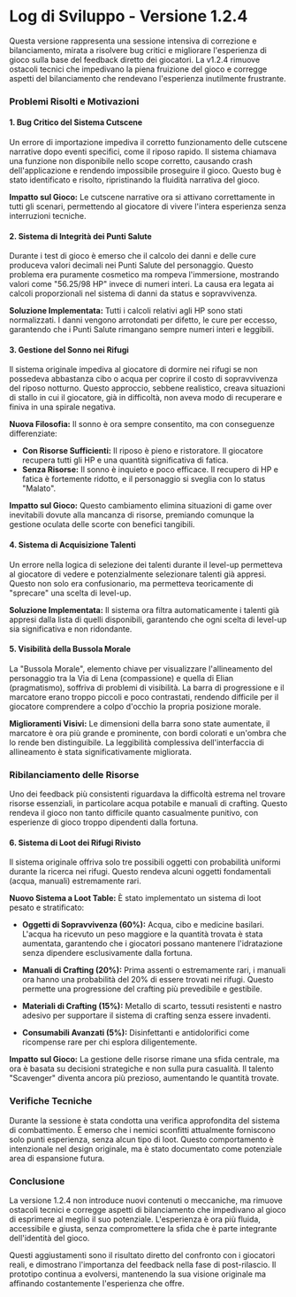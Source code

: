 # Log di Sviluppo - Versione 1.2.4

Questa versione rappresenta una sessione intensiva di correzione e bilanciamento, mirata a risolvere bug critici e migliorare l'esperienza di gioco sulla base del feedback diretto dei giocatori. La v1.2.4 rimuove ostacoli tecnici che impedivano la piena fruizione del gioco e corregge aspetti del bilanciamento che rendevano l'esperienza inutilmente frustrante.

### Problemi Risolti e Motivazioni

#### 1. Bug Critico del Sistema Cutscene

Un errore di importazione impediva il corretto funzionamento delle cutscene narrative dopo eventi specifici, come il riposo rapido. Il sistema chiamava una funzione non disponibile nello scope corretto, causando crash dell'applicazione e rendendo impossibile proseguire il gioco. Questo bug è stato identificato e risolto, ripristinando la fluidità narrativa del gioco.

**Impatto sul Gioco:** Le cutscene narrative ora si attivano correttamente in tutti gli scenari, permettendo al giocatore di vivere l'intera esperienza senza interruzioni tecniche.

#### 2. Sistema di Integrità dei Punti Salute

Durante i test di gioco è emerso che il calcolo dei danni e delle cure produceva valori decimali nei Punti Salute del personaggio. Questo problema era puramente cosmetico ma rompeva l'immersione, mostrando valori come "56.25/98 HP" invece di numeri interi. La causa era legata ai calcoli proporzionali nel sistema di danni da status e sopravvivenza.

**Soluzione Implementata:** Tutti i calcoli relativi agli HP sono stati normalizzati. I danni vengono arrotondati per difetto, le cure per eccesso, garantendo che i Punti Salute rimangano sempre numeri interi e leggibili.

#### 3. Gestione del Sonno nei Rifugi

Il sistema originale impediva al giocatore di dormire nei rifugi se non possedeva abbastanza cibo o acqua per coprire il costo di sopravvivenza del riposo notturno. Questo approccio, sebbene realistico, creava situazioni di stallo in cui il giocatore, già in difficoltà, non aveva modo di recuperare e finiva in una spirale negativa.

**Nuova Filosofia:** Il sonno è ora sempre consentito, ma con conseguenze differenziate:
- **Con Risorse Sufficienti:** Il riposo è pieno e ristoratore. Il giocatore recupera tutti gli HP e una quantità significativa di fatica.
- **Senza Risorse:** Il sonno è inquieto e poco efficace. Il recupero di HP e fatica è fortemente ridotto, e il personaggio si sveglia con lo status "Malato".

**Impatto sul Gioco:** Questo cambiamento elimina situazioni di game over inevitabili dovute alla mancanza di risorse, premiando comunque la gestione oculata delle scorte con benefici tangibili.

#### 4. Sistema di Acquisizione Talenti

Un errore nella logica di selezione dei talenti durante il level-up permetteva al giocatore di vedere e potenzialmente selezionare talenti già appresi. Questo non solo era confusionario, ma permetteva teoricamente di "sprecare" una scelta di level-up.

**Soluzione Implementata:** Il sistema ora filtra automaticamente i talenti già appresi dalla lista di quelli disponibili, garantendo che ogni scelta di level-up sia significativa e non ridondante.

#### 5. Visibilità della Bussola Morale

La "Bussola Morale", elemento chiave per visualizzare l'allineamento del personaggio tra la Via di Lena (compassione) e quella di Elian (pragmatismo), soffriva di problemi di visibilità. La barra di progressione e il marcatore erano troppo piccoli e poco contrastati, rendendo difficile per il giocatore comprendere a colpo d'occhio la propria posizione morale.

**Miglioramenti Visivi:** Le dimensioni della barra sono state aumentate, il marcatore è ora più grande e prominente, con bordi colorati e un'ombra che lo rende ben distinguibile. La leggibilità complessiva dell'interfaccia di allineamento è stata significativamente migliorata.

### Ribilanciamento delle Risorse

Uno dei feedback più consistenti riguardava la difficoltà estrema nel trovare risorse essenziali, in particolare acqua potabile e manuali di crafting. Questo rendeva il gioco non tanto difficile quanto casualmente punitivo, con esperienze di gioco troppo dipendenti dalla fortuna.

#### 6. Sistema di Loot dei Rifugi Rivisto

Il sistema originale offriva solo tre possibili oggetti con probabilità uniformi durante la ricerca nei rifugi. Questo rendeva alcuni oggetti fondamentali (acqua, manuali) estremamente rari.

**Nuovo Sistema a Loot Table:**
È stato implementato un sistema di loot pesato e stratificato:

- **Oggetti di Sopravvivenza (60%):** Acqua, cibo e medicine basilari. L'acqua ha ricevuto un peso maggiore e la quantità trovata è stata aumentata, garantendo che i giocatori possano mantenere l'idratazione senza dipendere esclusivamente dalla fortuna.

- **Manuali di Crafting (20%):** Prima assenti o estremamente rari, i manuali ora hanno una probabilità del 20% di essere trovati nei rifugi. Questo permette una progressione del crafting più prevedibile e gestibile.

- **Materiali di Crafting (15%):** Metallo di scarto, tessuti resistenti e nastro adesivo per supportare il sistema di crafting senza essere invadenti.

- **Consumabili Avanzati (5%):** Disinfettanti e antidolorifici come ricompense rare per chi esplora diligentemente.

**Impatto sul Gioco:** La gestione delle risorse rimane una sfida centrale, ma ora è basata su decisioni strategiche e non sulla pura casualità. Il talento "Scavenger" diventa ancora più prezioso, aumentando le quantità trovate.

### Verifiche Tecniche

Durante la sessione è stata condotta una verifica approfondita del sistema di combattimento. È emerso che i nemici sconfitti attualmente forniscono solo punti esperienza, senza alcun tipo di loot. Questo comportamento è intenzionale nel design originale, ma è stato documentato come potenziale area di espansione futura.

### Conclusione

La versione 1.2.4 non introduce nuovi contenuti o meccaniche, ma rimuove ostacoli tecnici e corregge aspetti di bilanciamento che impedivano al gioco di esprimere al meglio il suo potenziale. L'esperienza è ora più fluida, accessibile e giusta, senza compromettere la sfida che è parte integrante dell'identità del gioco.

Questi aggiustamenti sono il risultato diretto del confronto con i giocatori reali, e dimostrano l'importanza del feedback nella fase di post-rilascio. Il prototipo continua a evolversi, mantenendo la sua visione originale ma affinando costantemente l'esperienza che offre.


